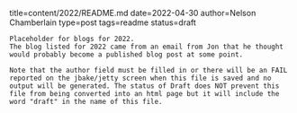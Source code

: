 title=content/2022/README.md
date=2022-04-30
author=Nelson Chamberlain
type=post
tags=readme
status=draft
~~~~~~
Placeholder for blogs for 2022.
The blog listed for 2022 came from an email from Jon that he thought would probably become a published blog post at some point.

Note that the author field must be filled in or there will be an FAIL reported on the jbake/jetty screen when this file is saved and no output will be generated. The status of Draft does NOT prevent this file from being converted into an html page but it will include the word "draft" in the name of this file.